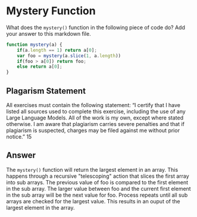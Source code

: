 # Mystery Function

What does the `mystery()` function in the following piece of code do? Add your
answer to this markdown file.

```javascript
function mystery(a) {
    if(a.length == 1) return a[0];
    var foo = mystery(a.slice(1, a.length))
    if(foo > a[0]) return foo;
    else return a[0];
}
```

## Plagarism Statement

All exercises must contain the following statement:
“I certify that I have listed all sources used to complete this exercise, including the use
of any Large Language Models. All of the work is my own, except where stated
otherwise. I am aware that plagiarism carries severe penalties and that if plagiarism is
suspected, charges may be filed against me without prior notice.”
15

## Answer

The `mystery()` function will return the largest element in an array. 
This happens through a recursive "telescoping" action that slices the first array into sub arrays.
The previous value of foo is compared to the first element in the sub array.
The larger value between foo and the current first element in the sub array will be the next value for foo.
Process repeats until all sub arrays are checked for the largest value.
This results in an ouput of the largest element in the array.




